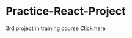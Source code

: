 # Practice-React-Project
 3rd project in training course
<a  href="https://nadin3amanda.github.io/Practice-React-Project/">Click here</a>
